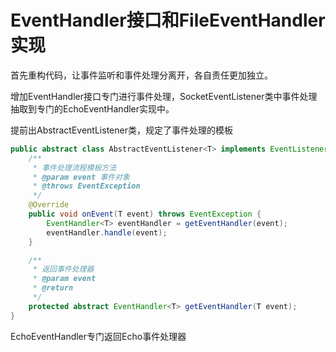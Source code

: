 # EventHandler接口和FileEventHandler实现

首先重构代码，让事件监听和事件处理分离开，各自责任更加独立。

增加EventHandler接口专门进行事件处理，SocketEventListener类中事件处理抽取到专门的EchoEventHandler实现中。

提前出AbstractEventListener类，规定了事件处理的模板

```java
public abstract class AbstractEventListener<T> implements EventListener<T> {
    /**
     * 事件处理流程模板方法
     * @param event 事件对象
     * @throws EventException
     */
    @Override
    public void onEvent(T event) throws EventException {
        EventHandler<T> eventHandler = getEventHandler(event);
        eventHandler.handle(event);
    }

    /**
     * 返回事件处理器
     * @param event
     * @return
     */
    protected abstract EventHandler<T> getEventHandler(T event);
}
```

 EchoEventHandler专门返回Echo事件处理器



